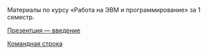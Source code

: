 Материалы по курсу «Работа на ЭВМ и программирование» за 1 семестр.

[Презентция — введение](presentations/01-Introduction.html)

[Командная строка](command-line)

